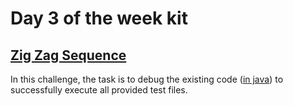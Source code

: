 # Day 3 of the week kit

## [Zig Zag Sequence](Zig_Zag_Sequence)

In this challenge, the task is to debug the existing code ([in java](Zig_Zag_Sequence/BuggedSolution.java)) to successfully execute all provided test files.
